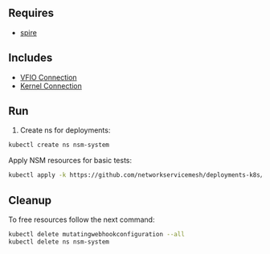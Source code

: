 ## Requires

- [spire](../spire)

## Includes

- [VFIO Connection](../use-cases/Vfio2Noop)
- [Kernel Connection](../use-cases/SriovKernel2Noop)

## Run

1. Create ns for deployments:
```bash
kubectl create ns nsm-system
```

Apply NSM resources for basic tests:
```bash
kubectl apply -k https://github.com/networkservicemesh/deployments-k8s/examples/sriov?ref=b41d59ac60ddbba32b21ecf605ec057159c7a703
```

## Cleanup

To free resources follow the next command:
```bash
kubectl delete mutatingwebhookconfiguration --all
kubectl delete ns nsm-system
```
